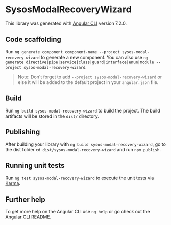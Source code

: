 # SysosModalRecoveryWizard

This library was generated with [Angular CLI](https://github.com/angular/angular-cli) version 7.2.0.

## Code scaffolding

Run `ng generate component component-name --project sysos-modal-recovery-wizard` to generate a new component. You can also use `ng generate directive|pipe|service|class|guard|interface|enum|module --project sysos-modal-recovery-wizard`.
> Note: Don't forget to add `--project sysos-modal-recovery-wizard` or else it will be added to the default project in your `angular.json` file. 

## Build

Run `ng build sysos-modal-recovery-wizard` to build the project. The build artifacts will be stored in the `dist/` directory.

## Publishing

After building your library with `ng build sysos-modal-recovery-wizard`, go to the dist folder `cd dist/sysos-modal-recovery-wizard` and run `npm publish`.

## Running unit tests

Run `ng test sysos-modal-recovery-wizard` to execute the unit tests via [Karma](https://karma-runner.github.io).

## Further help

To get more help on the Angular CLI use `ng help` or go check out the [Angular CLI README](https://github.com/angular/angular-cli/blob/master/README.md).
